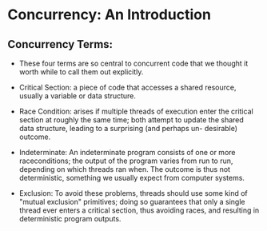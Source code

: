 # Concurrency: An Introduction

## Concurrency Terms:
* These four terms are so central to concurrent code that we thought it worth while to call them out explicitly.

* Critical Section:  a piece of code that accesses a shared resource, usually a variable or data structure.

* Race Condition: arises if multiple threads of execution enter the critical section at roughly the same time; both attempt to update the shared data structure, leading to a surprising (and perhaps un- desirable) outcome.

* Indeterminate:
   An indeterminate program consists of one or more raceconditions; the output of the program varies from run to run, depending on which threads ran when. The outcome is thus not deterministic, something we usually expect from computer systems. 
   
* Exclusion:
To avoid these problems, threads should use some kind of "mutual exclusion" primitives; doing so guarantees that only a single thread ever enters a critical section, thus avoiding races, and resulting in deterministic program outputs.
